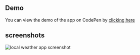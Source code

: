 ## Demo

You can view the demo of the app on CodePen by [clicking here](https://codepen.io/ozboware/full/rNJRree)

## screenshots
![local weather app screenshot](https://user-images.githubusercontent.com/95859352/174205985-99743d03-fe00-44d8-a8fc-2d3be66d2276.png)

